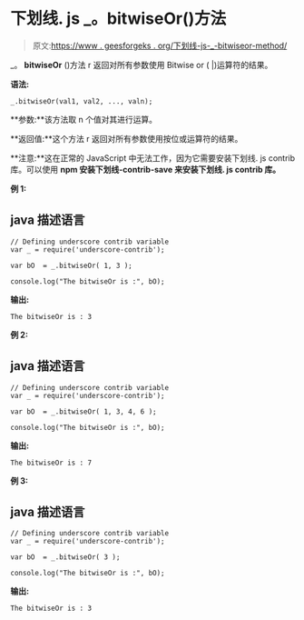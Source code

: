 # 下划线. js _。bitwiseOr()方法

> 原文:[https://www . geesforgeks . org/下划线-js-_-bitwiseor-method/](https://www.geeksforgeeks.org/underscore-js-_-bitwiseor-method/)

_。 **bitwiseOr** ()方法 r 返回对所有参数使用 Bitwise or ( |)运算符的结果。

**语法:**

```
_.bitwiseOr(val1, val2, ..., valn);

```

**参数:**该方法取 n 个值对其进行运算。

**返回值:**这个方法 r 返回对所有参数使用按位或运算符的结果。

**注意:**这在正常的 JavaScript 中无法工作，因为它需要安装下划线. js contrib 库。可以使用 **npm 安装下划线-contrib-save 来安装下划线. js contrib 库。**

**例 1:**

## java 描述语言

```
// Defining underscore contrib variable
var _ = require('underscore-contrib'); 

var bO  = _.bitwiseOr( 1, 3 );

console.log("The bitwiseOr is :", bO);
```

**输出:**

```
The bitwiseOr is : 3

```

**例 2:**

## java 描述语言

```
// Defining underscore contrib variable
var _ = require('underscore-contrib'); 

var bO  = _.bitwiseOr( 1, 3, 4, 6 );

console.log("The bitwiseOr is :", bO);
```

**输出:**

```
The bitwiseOr is : 7

```

**例 3:**

## java 描述语言

```
// Defining underscore contrib variable
var _ = require('underscore-contrib'); 

var bO  = _.bitwiseOr( 3 );

console.log("The bitwiseOr is :", bO);
```

**输出:**

```
The bitwiseOr is : 3

```